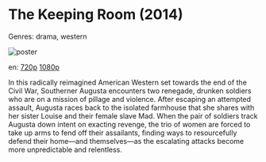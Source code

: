 # The Keeping Room (2014)

Genres: drama, western

![poster](http://image.tmdb.org/t/p/w500/njjk8xPhmK7NK78bBiVwt8FXz1r.jpg)

en:
  [720p](magnet:?xt=urn:btih:01BDA4E0C4CAB06113C5CDE50F18C6B6C4115B68&tr=udp://glotorrents.pw:6969/announce&tr=udp://tracker.opentrackr.org:1337/announce&tr=udp://torrent.gresille.org:80/announce&tr=udp://tracker.openbittorrent.com:80&tr=udp://tracker.coppersurfer.tk:6969&tr=udp://tracker.leechers-paradise.org:6969&tr=udp://p4p.arenabg.ch:1337&tr=udp://tracker.internetwarriors.net:1337)
  [1080p](magnet:?xt=urn:btih:C6F28DBD930C7CE3EB3EA9B847E9531CE5E96024&tr=udp://glotorrents.pw:6969/announce&tr=udp://tracker.opentrackr.org:1337/announce&tr=udp://torrent.gresille.org:80/announce&tr=udp://tracker.openbittorrent.com:80&tr=udp://tracker.coppersurfer.tk:6969&tr=udp://tracker.leechers-paradise.org:6969&tr=udp://p4p.arenabg.ch:1337&tr=udp://tracker.internetwarriors.net:1337)
  


In this radically reimagined American Western set towards the end of the Civil War, Southerner Augusta encounters two renegade, drunken soldiers who are on a mission of pillage and violence. After escaping an attempted assault, Augusta races back to the isolated farmhouse that she shares with her sister Louise and their female slave Mad. When the pair of soldiers track Augusta down intent on exacting revenge, the trio of women are forced to take up arms to fend off their assailants, finding ways to resourcefully defend their home––and themselves––as the escalating attacks become more unpredictable and relentless.